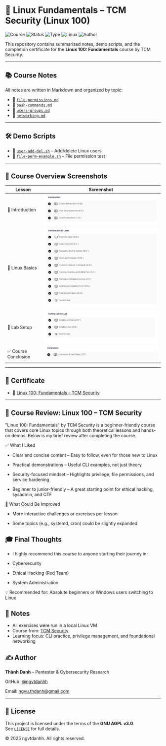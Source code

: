 # 🐧 Linux Fundamentals – TCM Security (Linux 100)

![Course](https://img.shields.io/badge/TCM%20Security-Certified-brightgreen?style=flat-square&logo=gnu)
![Status](https://img.shields.io/badge/Status-Completed-blue?style=flat-square&logo=verizon)
![Type](https://img.shields.io/badge/Type-Self--Study-orange?style=flat-square&logo=readthedocs)
![Linux](https://img.shields.io/badge/System-Linux-informational?style=flat-square&logo=linux)
![Author](https://img.shields.io/badge/Maintainer-Thành%20Danh-blueviolet?style=flat-square&logo=github)

This repository contains summarized notes, demo scripts, and the completion certificate for the **Linux 100: Fundamentals** course by TCM Security.

---

## 📚 Course Notes

All notes are written in Markdown and organized by topic:

- 📂 [`file-permissions.md`](./notes/file-permissions.md)
- 📂 [`bash-commands.md`](./notes/bash-commands.md)
- 📂 [`users-groups.md`](./notes/users-groups.md)
- 📂 [`networking.md`](./notes/networking.md)

---

## 🛠️ Demo Scripts

- 🔧 [`user-add-del.sh`](./demo/user-add-del.sh) – Add/delete Linux users
- 🔧 [`file-perm-example.sh`](./demo/file-perm-example.sh) – File permission test

---

## 📸 Course Overview Screenshots

| Lesson                | Screenshot |
|------------------------|------------|
| 📘 Introduction        | ![](./screenshots/lesson-introduction.png) |
| 🐧 Linux Basics        | ![](./screenshots/lesson-linux.png) |
| 🧪 Lab Setup           | ![](./screenshots/lesson-setting-our-lab.png) |
| ✅ Course Conclusion   | ![](./screenshots/lesson-conclusion.png) |

---

## 📜 Certificate

-  🧠 [Linux 100: Fundamentals – TCM Security](./cert/linux100-tcm-certificate.pdf)

---

## 📝 Course Review: Linux 100 – TCM Security

"Linux 100: Fundamentals" by TCM Security is a beginner-friendly course that covers core Linux topics through both theoretical lessons and hands-on demos. Below is my brief review after completing the course.

✅ What I Liked

- Clear and concise content – Easy to follow, even for those new to Linux

- Practical demonstrations – Useful CLI examples, not just theory

- Security-focused mindset – Highlights privilege, file permissions, and service hardening

- Beginner to junior-friendly – A great starting point for ethical hacking, sysadmin, and CTF

📌 What Could Be Improved

- More interactive challenges or exercises per lesson

- Some topics (e.g., systemd, cron) could be slightly expanded


## 🎓 Final Thoughts

- I highly recommend this course to anyone starting their journey in:

- Cybersecurity

- Ethical Hacking (Red Team)

- System Administration

💡 Recommended for: Absolute beginners or Windows users switching to Linux

## 📌 Notes

- All exercises were run in a local Linux VM
- Course from: [TCM Security](https://tcm-security.com)
- Learning focus: CLI practice, privilege management, and foundational networking

## ✍️ Author

**Thành Danh** – Pentester & Cybersecurity Research  

GitHub: [@ngvtdanhh](https://github.com/ngvtdanhh)  

Email: ngvu.thdanh@gmail.com

---

## 📄 License

This project is licensed under the terms of the **GNU AGPL v3.0**.  
See [`LICENSE`](./LICENSE) for full details.

© 2025 ngvtdanhh. All rights reserved.
